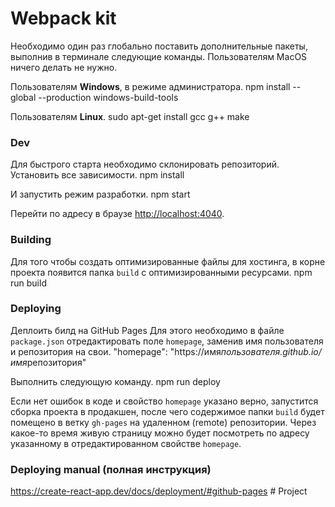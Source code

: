 # Webpack kit

Необходимо один раз глобально поставить дополнительные пакеты, выполнив в
терминале следующие команды. Пользователям MacOS ничего делать не нужно.

Пользователям **Windows**, в режиме администратора. npm install --global
--production windows-build-tools

Пользователям **Linux**. sudo apt-get install gcc g++ make

### Dev

Для быстрого старта необходимо склонировать репозиторий. Установить все
зависимости. npm install

И запустить режим разработки. npm start

Перейти по адресу в браузе [http://localhost:4040](http://localhost:4040).

### Building

Для того чтобы создать оптимизированные файлы для хостинга, в корне проекта
появится папка `build` с оптимизированными ресурсами. npm run build

### Deploying

Деплоить билд на GitHub Pages Для этого необходимо в файле `package.json`
отредактировать поле `homepage`, заменив имя пользователя и репозитория на свои.
"homepage": "https://имя*пользователя.github.io/имя*репозитория"

Выполнить следующую команду. npm run deploy

Если нет ошибок в коде и свойство `homepage` указано верно, запустится сборка
проекта в продакшен, после чего содержимое папки `build` будет помещено в ветку
`gh-pages` на удаленном (remote) репозитории. Через какое-то время живую
страницу можно будет посмотреть по адресу указанному в отредактированном
свойстве `homepage`.

### Deploying manual (полная инструкция)

https://create-react-app.dev/docs/deployment/#github-pages
#   P r o j e c t  
 